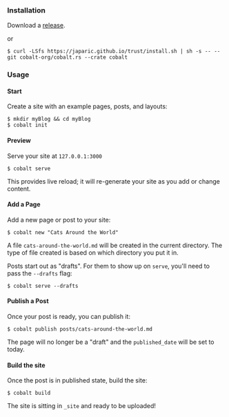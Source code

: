 ---
---
<section class="introduction">
<div class="inner">

### Installation

Download a [release](https://github.com/cobalt-org/cobalt.rs/releases).

or

```
$ curl -LSfs https://japaric.github.io/trust/install.sh | sh -s -- --git cobalt-org/cobalt.rs --crate cobalt
```

### Usage

#### Start

Create a site with an example pages, posts, and layouts:
```
$ mkdir myBlog && cd myBlog
$ cobalt init
```

#### Preview

Serve your site at `127.0.0.1:3000`
```
$ cobalt serve
```
This provides live reload; it will re-generate your site as you add or change content.

#### Add a Page

Add a new page or post to your site:
```
$ cobalt new "Cats Around the World"
```

A file `cats-around-the-world.md` will be created in the current directory.
The type of file created is based on which directory you put it in.

Posts start out as "drafts".  For them to show up on `serve`, you'll need to
pass the `--drafts` flag:
```
$ cobalt serve --drafts
```

#### Publish a Post

Once your post is ready, you can publish it:
```
$ cobalt publish posts/cats-around-the-world.md
```

The page will no longer be a "draft" and the `published_date` will be set to today.

#### Build the site

Once the post is in published state, build the site:
```
$ cobalt build
```

The site is sitting in `_site` and ready to be uploaded!
